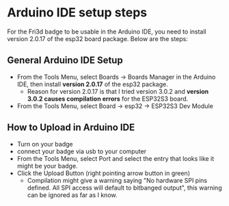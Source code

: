 # Arduino IDE setup steps
For the Fri3d badge to be usable in the Arduino IDE, you need to install version 2.0.17 of the esp32 board package. Below are the steps:

## General Arduino IDE Setup
- From the Tools Menu, select Boards -> Boards Manager in the Arduino IDE, then install **version 2.0.17** of the esp32 package.
  - Reason for version 2.0.17 is that I tried version 3.0.2 and **version 3.0.2 causes compilation errors** for the ESP32S3 board.
- From the Tools Menu, select Board -> esp32 -> ESP32S3 Dev Module

## How to Upload in Arduino IDE
- Turn on your badge
- connect your badge via usb to your computer
- From the Tools Menu, select Port and select the entry that looks like it might be your badge.
- Click the Upload Button (right pointing arrow button in green)
  - Compilation might give a warning saying "No hardware SPI pins defined.  All SPI access will default to bitbanged output", this warning can be ignored as far as I know.

